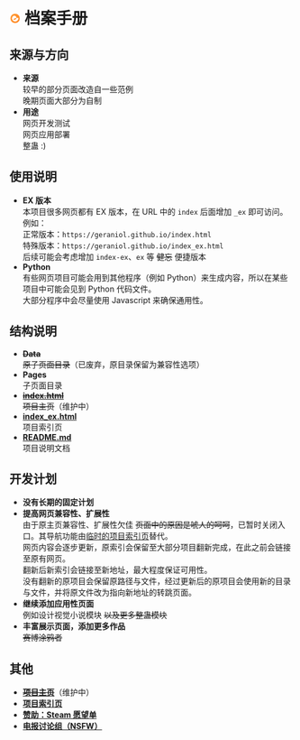 # <img src="./Pages/Public/icon/Logo.svg" width="20em"> **档案手册**  

## **来源与方向**  

- **来源**  
较早的部分页面改造自一些范例  
晚期页面大部分为自制  
- **用途**  
网页开发测试  
网页应用部署  
整蛊 :)  

## **使用说明**  

- **EX 版本**  
本项目很多网页都有 EX 版本，在 URL 中的 `index` 后面增加 `_ex` 即可访问。例如：  
正常版本：`https://geraniol.github.io/index.html`  
特殊版本：`https://geraniol.github.io/index_ex.html`  
后续可能会考虑增加 `index-ex`、`ex` 等 ~~健忘~~ 便捷版本  
- **Python**  
有些网页项目可能会用到其他程序（例如 Python）来生成内容，所以在某些项目中可能会见到 Python 代码文件。  
大部分程序中会尽量使用 Javascript 来确保通用性。  

## **结构说明**  

- ~~**Data**~~  
~~原子页面目录~~（已废弃，原目录保留为兼容性选项）  
- **Pages**  
子页面目录  
- ~~**[index.html](./index.html)**~~  
~~项目主页~~（维护中）
- **[index_ex.html](./index_ex.html)**  
项目索引页  
- **[README.md](./README.md)**  
项目说明文档  

## **开发计划**  
- **没有长期的固定计划**  
- **提高网页兼容性、扩展性**  
由于原主页兼容性、扩展性欠佳 ~~页面中的原因是唬人的呵呵~~，已暂时关闭入口。其导航功能由[临时的项目索引页](https://geraniol.github.io/index_ex.html)替代。  
网页内容会逐步更新，原索引会保留至大部分项目翻新完成，在此之前会链接至原有网页。  
翻新后新索引会链接至新地址，最大程度保证可用性。  
没有翻新的原项目会保留原路径与文件，经过更新后的原项目会使用新的目录与文件，并将原文件改为指向新地址的转跳页面。  
- **继续添加应用性页面**  
例如设计视觉小说模块 ~~以及更多整蛊模块~~  
- **丰富展示页面，添加更多作品**  
~~赛博涂鸦者~~  

## **其他**  
- ~~**[项目主页](https://geraniol.github.io/index.html)**~~（维护中）  
- **[项目索引页](https://geraniol.github.io/index_ex.html)**  
- **[赞助：Steam 愿望单](https://store.steampowered.com/wishlist/profiles/76561199089877858/)**  
- **[电报讨论组（NSFW）](https://t.me/+94Cepvt2pbswNWJl)**  